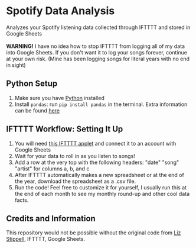 # Spotify Data Analysis
Analyzes your Spotify listening data collected through IFTTTT and stored in Google Sheets
<br>
<br>
<b>WARNING!</b> I have no idea how to stop IFTTTT from logging all of my data into Google Sheets. If you don't want it to log your songs forever, continue at your own risk. (Mine has been logging songs for literal years with no end in sight)

## Python Setup
1. Make sure you have [Python](https://www.geeksforgeeks.org/download-and-install-python-3-latest-version/) installed
2. Install `pandas`: run `pip install pandas` in the terminal. Extra information can be found [here](https://www.geeksforgeeks.org/how-to-install-python-pandas-on-windows-and-linux/)

## IFTTTT Workflow: Setting It Up
1. You will need [this IFTTTT applet](https://ifttt.com/applets/nin7BxVm-keep-a-log-of-your-recently-played-tracks) and connect it to an account with Google Sheets
2. Wait for your data to roll in as you listen to songs!
3. Add a row at the very top with the following headers: "date" "song" "artist" for columns a, b, and c
4. After IFTTTT automatically makes a new spreadsheet or at the end of the year, download the spreadsheet as a .csv file.
6. Run the code! Feel free to customize it for yourself, I usually run this at the end of each month to see my monthly round-up and other cool data facts.

## Credits and Information
This repository would not be possible without the original code from [Liz Stippell](https://github.com/liz-stippell/spotify_data), IFTTTT, Google Sheets.